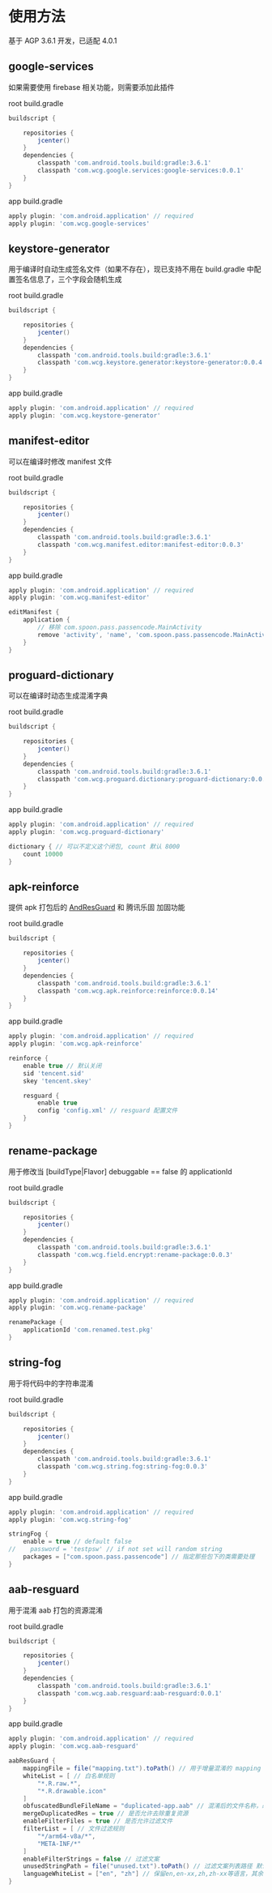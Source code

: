 # 使用方法

基于 AGP 3.6.1 开发，已适配 4.0.1

## google-services

如果需要使用 firebase 相关功能，则需要添加此插件

root build.gradle

```groovy
buildscript {

    repositories {
        jcenter()
    }
    dependencies {
        classpath 'com.android.tools.build:gradle:3.6.1'
        classpath 'com.wcg.google.services:google-services:0.0.1'
    }
}
```
app build.gradle

```groovy
apply plugin: 'com.android.application' // required
apply plugin: 'com.wcg.google-services'
```

## keystore-generator

用于编译时自动生成签名文件（如果不存在），现已支持不用在 build.gradle 中配置签名信息了，三个字段会随机生成

root build.gradle

```groovy
buildscript {

    repositories {
        jcenter()
    }
    dependencies {
        classpath 'com.android.tools.build:gradle:3.6.1'
        classpath 'com.wcg.keystore.generator:keystore-generator:0.0.4'
    }
}
```
app build.gradle

```groovy
apply plugin: 'com.android.application' // required
apply plugin: 'com.wcg.keystore-generator'
```

## manifest-editor

可以在编译时修改 manifest 文件

root build.gradle

```groovy
buildscript {

    repositories {
        jcenter()
    }
    dependencies {
        classpath 'com.android.tools.build:gradle:3.6.1'
        classpath 'com.wcg.manifest.editor:manifest-editor:0.0.3'
    }
}
```
app build.gradle

```groovy
apply plugin: 'com.android.application' // required
apply plugin: 'com.wcg.manifest-editor'

editManifest {
    application {
    	// 移除 com.spoon.pass.passencode.MainActivity
        remove 'activity', 'name', 'com.spoon.pass.passencode.MainActivity'
    }
}
```

## proguard-dictionary

可以在编译时动态生成混淆字典

root build.gradle

```groovy
buildscript {

    repositories {
        jcenter()
    }
    dependencies {
        classpath 'com.android.tools.build:gradle:3.6.1'
        classpath 'com.wcg.proguard.dictionary:proguard-dictionary:0.0.3'
    }
}
```
app build.gradle

```groovy
apply plugin: 'com.android.application' // required
apply plugin: 'com.wcg.proguard-dictionary'

dictionary { // 可以不定义这个闭包, count 默认 8000
    count 10000
}
```

## apk-reinforce

提供 apk 打包后的 [AndResGuard](https://github.com/shwenzhang/AndResGuard/blob/master/README.zh-cn.md) 和 腾讯乐固 加固功能

root build.gradle

```groovy
buildscript {

    repositories {
        jcenter()
    }
    dependencies {
        classpath 'com.android.tools.build:gradle:3.6.1'
        classpath 'com.wcg.apk.reinforce:reinforce:0.0.14'
    }
}
```
app build.gradle

```groovy
apply plugin: 'com.android.application' // required
apply plugin: 'com.wcg.apk-reinforce'

reinforce {
    enable true // 默认关闭
    sid 'tencent.sid'
    skey 'tencent.skey'

    resguard {
        enable true
        config 'config.xml' // resguard 配置文件
    }
}
```

## rename-package

用于修改当 [buildType|Flavor] debuggable == false 的 applicationId

root build.gradle

```groovy
buildscript {

    repositories {
        jcenter()
    }
    dependencies {
        classpath 'com.android.tools.build:gradle:3.6.1'
        classpath 'com.wcg.field.encrypt:rename-package:0.0.3'
    }
}
```
app build.gradle

```groovy
apply plugin: 'com.android.application' // required
apply plugin: 'com.wcg.rename-package'

renamePackage {
    applicationId 'com.renamed.test.pkg'
}
```

## string-fog

用于将代码中的字符串混淆

root build.gradle

```groovy
buildscript {

    repositories {
        jcenter()
    }
    dependencies {
        classpath 'com.android.tools.build:gradle:3.6.1'
        classpath 'com.wcg.string.fog:string-fog:0.0.3'
    }
}
```
app build.gradle

```groovy
apply plugin: 'com.android.application' // required
apply plugin: 'com.wcg.string-fog'

stringFog {
    enable = true // default false
//    password = 'testpsw' // if not set will random string
    packages = ["com.spoon.pass.passencode"] // 指定那些包下的类需要处理
}
```

## aab-resguard

用于混淆 aab 打包的资源混淆

root build.gradle

```groovy
buildscript {

    repositories {
        jcenter()
    }
    dependencies {
        classpath 'com.android.tools.build:gradle:3.6.1'
        classpath 'com.wcg.aab.resguard:aab-resguard:0.0.1'
    }
}
```
app build.gradle

```groovy
apply plugin: 'com.android.application' // required
apply plugin: 'com.wcg.aab-resguard'

aabResGuard {
    mappingFile = file("mapping.txt").toPath() // 用于增量混淆的 mapping 文件
    whiteList = [ // 白名单规则
        "*.R.raw.*",
        "*.R.drawable.icon"
    ]
    obfuscatedBundleFileName = "duplicated-app.aab" // 混淆后的文件名称，必须以 `.aab` 结尾
    mergeDuplicatedRes = true // 是否允许去除重复资源
    enableFilterFiles = true // 是否允许过滤文件
    filterList = [ // 文件过滤规则
        "*/arm64-v8a/*",
        "META-INF/*"
    ]
    enableFilterStrings = false // 过滤文案
    unusedStringPath = file("unused.txt").toPath() // 过滤文案列表路径 默认在mapping同目录查找
    languageWhiteList = ["en", "zh"] // 保留en,en-xx,zh,zh-xx等语言，其余均删除
}
```

